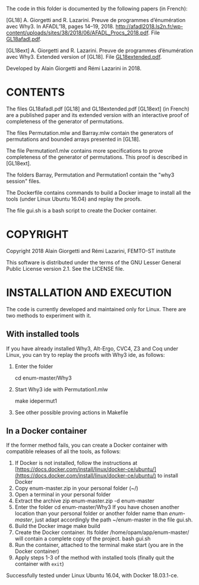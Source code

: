 The code in this folder is documented by the following papers (in French):

[GL18]    A. Giorgetti and R. Lazarini. Preuve de programmes d’énumération avec Why3.
          In AFADL’18, pages 14–19, 2018.
          http://afadl2018.ls2n.fr/wp-content/uploads/sites/38/2018/06/AFADL_Procs_2018.pdf.
          File [GL18afadl.pdf](https://github.com/alaingiorgetti/enum/blob/master/docs/GL18afadl.pdf).

[GL18ext] A. Giorgetti and R. Lazarini. Preuve de programmes d’énumération avec Why3.
          Extended version of [GL18].
          File [GL18extended.pdf](https://github.com/alaingiorgetti/enum/blob/master/docs/GL18extended.pdf).

Developed by Alain Giorgetti and Rémi Lazarini in 2018.

CONTENTS
========

The files GL18afadl.pdf [GL18] and GL18extended.pdf [GL18ext] (in French) are a 
published paper and its extended version with an interactive proof of completeness 
of the generator of permutations.

The files Permutation.mlw and Barray.mlw contain the generators of permutations
and bounded arrays presented in [GL18].

The file Permutation1.mlw contains more specifications to prove completeness of the generator
of permutations. This proof is described in [GL18ext].

The folders Barray, Permutation and Permutation1 contain the "why3 session" files.

The Dockerfile contains commands to build a Docker image to install all the tools (under 
Linux Ubuntu 16.04) and replay the proofs.

The file gui.sh is a bash script to create the Docker container.

COPYRIGHT
=========

Copyright 2018 Alain Giorgetti and Rémi Lazarini, FEMTO-ST institute

This software is distributed under the terms of the GNU Lesser
General Public License version 2.1. See the LICENSE file.

INSTALLATION AND EXECUTION
==========================

The code is currently developed and maintained only for Linux. There are two methods to
experiment with it.

With installed tools
--------------------

If you have already installed Why3, Alt-Ergo, CVC4, Z3 and Coq under Linux, you can try to replay
the proofs with Why3 ide, as follows:

1. Enter the folder

    cd enum-master/Why3

2. Start Why3 ide with Permutation1.mlw

    make idepermut1

3. See other possible proving actions in Makefile

In a Docker container
---------------------

If the former method fails, you can create a Docker container with compatible releases of all the
tools, as follows:

1. If Docker is not installed, follow the instructions at
   [https://docs.docker.com/install/linux/docker-ce/ubuntu/](https://docs.docker.com/install/linux/docker-ce/ubuntu/)
   to install Docker
2. Copy enum-master.zip in your personal folder (~/)
3. Open a terminal in your personal folder
4. Extract the archive
    zip enum-master.zip -d enum-master
5. Enter the folder
    cd enum-master/Why3
   If you have chosen another location than your personal folder or another folder name
   than *enum-master*, just adapt accordingly the path ~/enum-master in the file gui.sh.
6. Build the Docker image
    make build
7. Create the Docker container. Its folder /home/opam/app/enum-master/ will contain
   a complete copy of the project.
    bash gui.sh
8. Run the container, attached to the terminal
    make start (you are in the Docker container)
9. Apply steps 1-3 of the method with installed tools
   (finally quit the container with `exit`)

Successfully tested under Linux Ubuntu 16.04, with Docker 18.03.1-ce.
